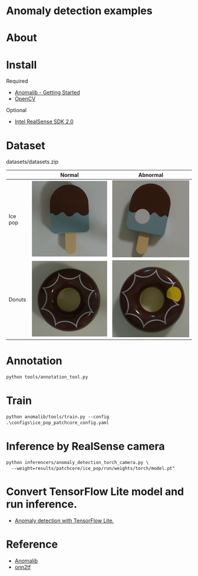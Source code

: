 # Anomaly detection examples

# About

# Install

Required
- [Anomalib - Getting Started](https://openvinotoolkit.github.io/anomalib/getting_started/index.html)
- [OpenCV](https://github.com/opencv/opencv)

Optional
- [Intel RealSense SDK 2.0](https://dev.intelrealsense.com/docs/installation)


# Dataset

datasets/datasets.zip

|               | Normal        | Abnormal        |
| ------------- | ------------- | ------------- |
| Ice pop        | ![](./images/01_normal_ice_pop.png) | ![](./images/02_abnormal_ice_pop.png) |
| Donuts      | ![](./images/03_normal_donuts.png) | ![](./images/04_abnormal_donuts.png) |


# Annotation

```
python tools/annotation_tool.py
```

# Train

```
python anomalib/tools/train.py --config .\configs\ice_pop_patchcore_config.yaml
```

# Inference by RealSense camera

```
python inferencers/anomaly_detection_torch_camera.py \
  --weight=results/patchcore/ice_pop/run/weights/torch/model.pt"
```

# Convert TensorFlow Lite model and run inference.
- [Anomaly detection with TensorFlow Lite.](./docs/anomaly_detection_with_tflite.md)

# Reference

- [Anomalib](https://openvinotoolkit.github.io/anomalib/index.html)
- [onn2tf](https://github.com/PINTO0309/onnx2tf)